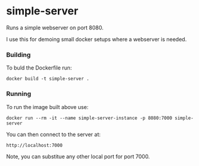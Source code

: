 # simple-server

Runs a simple webserver on port 8080.

I use this for demoing small docker setups where a webserver is needed.

### Building

To buld the Dockerfile run:

    docker build -t simple-server .

### Running

To run the image built above use:

    docker run --rm -it --name simple-server-instance -p 8080:7000 simple-server

You can then connect to the server at:

    http://localhost:7000

Note, you can substitue any other local port for port 7000.
